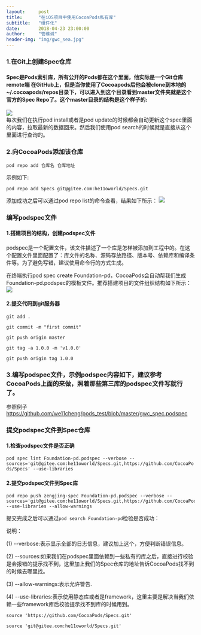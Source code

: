 ```yaml
---
layout:     post
title:      "在iOS项目中使用CocoaPods私有库"
subtitle:   "组件化"
date:       2018-04-23 23:00:00
author:     "管维诚"
header-img: "img/gwc_sea.jpg"
---
```


### 1.在Git上创建Spec仓库

#### Spec是Pods索引库，所有公开的Pods都在这个里面，他实际是一个Git仓库remote端 在GitHub上，但是当你使用了Cocoapods后他会被clone到本地的~/.cocoapods/repos目录下，可以进入到这个目录看到master文件夹就是这个官方的Spec Repo了。这个master目录的结构是这个样子的:
![](http://p2bzzkn05.bkt.clouddn.com/18-4-23/1469452.jpg)      
每次我们在执行pod install或者是pod update的时候都会自动更新这个spec里面的内容，拉取最新的数据回来。然后我们使用pod search的时候就是直接从这个里面进行查询的。

### 2.向CocoaPods添加该仓库

```pod repo add 仓库名 仓库地址```

示例如下:

```pod repo add Specs git@gitee.com:he11oworld/Specs.git```

添加成功之后可以通过pod repo list的命令查看，结果如下所示：
![](http://p2bzzkn05.bkt.clouddn.com/18-4-23/16271526.jpg)

### 编写podspec文件

#### 1.搭建项目的结构，创建podspec文件

podspec是一个配置文件，该文件描述了一个库是怎样被添加到工程中的。在这个配置文件里面配置了：库文件的名称、源码存放路径、版本号、依赖库和编译条件等。为了避免写错，建议使用命令行的方式生成。

在终端执行pod spec create Foundation-pd，CocoaPods会自动帮我们生成Foundation-pd.podspec的模板文件。推荐搭建项目的文件组织结构如下所示：
![](http://p2bzzkn05.bkt.clouddn.com/18-4-23/99797113.jpg)
#### 2.提交代码到git服务器

```
git add .

git commit -m "first commit"

git push origin master

git tag -a 1.0.0 -m 'v1.0.0'

git push origin tag 1.0.0

```

### 3.编写podspec文件，示例podspec内容如下，建议参考CocoaPods上面的来做，照着那些第三库的podspec文件写就行了。
参照例子
<https://github.com/we11cheng/pods_test/blob/master/gwc_spec.podspec>

### 提交podspec文件到Spec仓库

#### 1.检查podspec文件是否正确

```pod spec lint Foundation-pd.podspec --verbose --sources='git@gitee.com:he11oworld/Specs.git,https://github.com/CocoaPods/Specs' --use-libraries```

#### 2.提交podspec文件到Spec库

```
pod repo push zengjing-spec Foundation-pd.podspec --verbose --sources='git@gitee.com:he11oworld/Specs.git,https://github.com/CocoaPods/Specs' --use-libraries --allow-warnings

```

提交完成之后可以通过```pod search Foundation-pd```检验是否成功：


说明：

(1) --verbose:表示显示全部的日志信息，建议加上这个，方便判断错误信息。

(2) --sources:如果我们在podspec里面依赖到一些私有的库之后，直接进行校验是会报错的提示找不到，这里加上我们的Spec仓库的地址告诉CocoaPods找不到的时候去哪里找。

(3) --allow-warnings:表示允许警告.

(4) --use-libraries:表示使用静态库或者是framework，这里主要是解决当我们依赖一些framework库后校验提示找不到库的时候用到。


```source 'https://github.com/CocoaPods/Specs.git'```

```source 'git@gitee.com:he11oworld/Specs.git'```


